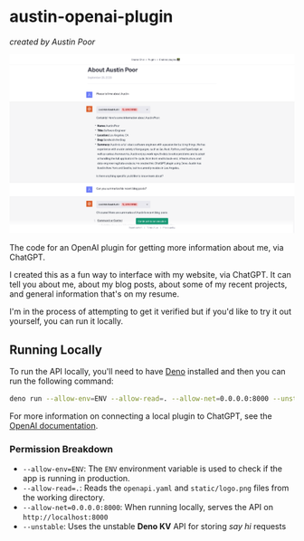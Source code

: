 # austin-openai-plugin

_created by Austin Poor_

![A screenshot from a chat with ChatGPT using the "Aask About Austin" plugin.](misc/chat-demo-screenshot-01.png)

The code for an OpenAI plugin for getting more information about me, via ChatGPT.

I created this as a fun way to interface with my website, via ChatGPT. It can tell you about me, about my blog posts, about some of my recent projects, and general information that's on my resume.

I'm in the process of attempting to get it verified but if you'd like to try it out yourself, you can run it locally.

## Running Locally

To run the API locally, you'll need to have [Deno](https://deno.com/) installed and then you can run the following command:

```sh
deno run --allow-env=ENV --allow-read=. --allow-net=0.0.0.0:8000 --unstable main.ts
```

For more information on connecting a local plugin to ChatGPT, see the [OpenAI documentation](https://platform.openai.com/docs/plugins/introduction).

### Permission Breakdown

- `--allow-env=ENV`: The `ENV` environment variable is used to check if the app is running in production.
- `--allow-read=.`: Reads the `openapi.yaml` and `static/logo.png` files from the working directory.
- `--allow-net=0.0.0.0:8000`: When running locally, serves the API on `http://localhost:8000`
- `--unstable`: Uses the unstable **Deno KV** API for storing *say hi* requests

